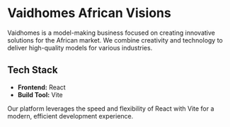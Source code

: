 # Vaidhomes African Visions

Vaidhomes is a model-making business focused on creating innovative solutions for the African market. We combine creativity and technology to deliver high-quality models for various industries.

## Tech Stack

- **Frontend:** React
- **Build Tool:** Vite

Our platform leverages the speed and flexibility of React with Vite for a modern, efficient development experience.
